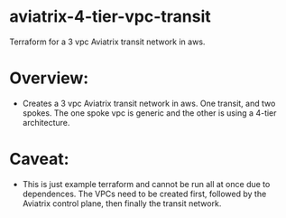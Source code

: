 aviatrix-4-tier-vpc-transit
===============

Terraform for a 3 vpc Aviatrix transit network in aws.

# Overview:
* Creates a 3 vpc Aviatrix transit network in aws. One transit, and two spokes. The one spoke vpc is generic and the other is using a 4-tier architecture.

# Caveat:
* This is just example terraform and cannot be run all at once due to dependences. The VPCs need to be created first, followed by the Aviatrix control plane, then finally the transit network.
